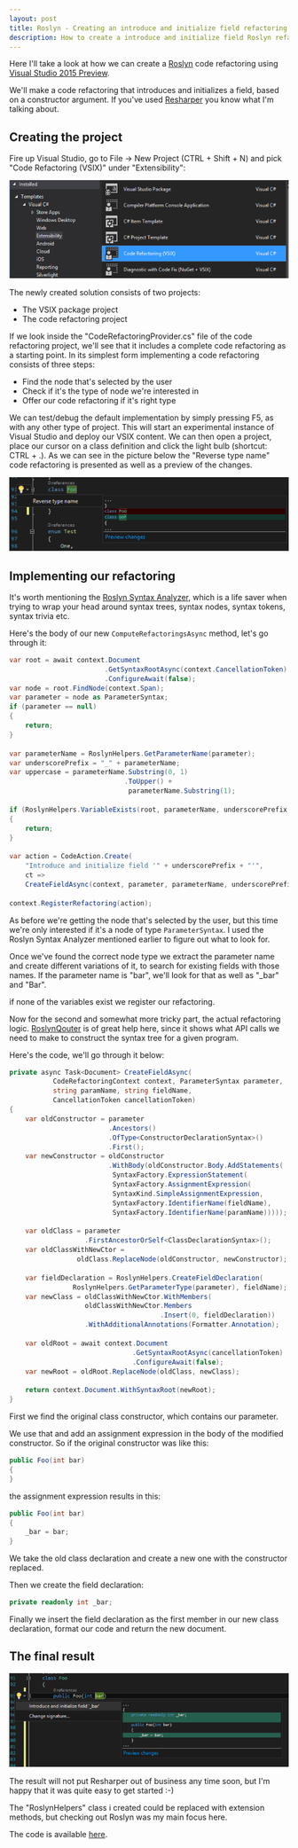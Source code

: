 ```yaml
---
layout: post
title: Roslyn - Creating an introduce and initialize field refactoring
description: How to create a introduce and initialize field Roslyn refactoring.
---
```

Here I'll take a look at how we can create a [Roslyn](https://roslyn.codeplex.com/) code refactoring using [Visual Studio 2015 Preview](http://www.visualstudio.com/en-us/news/vs2015-preview-vs.aspx).

We'll make a code refactoring that introduces and initializes a field, based on a constructor argument. If you've used [Resharper](https://www.jetbrains.com/resharper/) you know what I'm talking about.

## Creating the project ##

Fire up Visual Studio, go to File -> New Project (CTRL + Shift + N) and pick "Code Refactoring (VSIX)" under "Extensibility":

![File, new project](/assets/roslyn-refactoring-new-proj.png)

The newly created solution consists of two projects: 

- The VSIX package project
- The code refactoring project
 
If we look inside the "CodeRefactoringProvider.cs" file of the code refactoring project, we'll see that it includes a complete code refactoring as a starting point. In its simplest form implementing a code refactoring consists of three steps:

- Find the node that's selected by the user
- Check if it's the type of node we're interested in
- Offer our code refactoring if it's right type

We can test/debug the default implementation by simply pressing F5, as with any other type of project. This will start an experimental instance of Visual Studio and deploy our VSIX content. We can then open a project, place our cursor on a class definition and click the light bulb (shortcut: CTRL + .). As we can see in the picture below the "Reverse type name" code refactoring is presented as well as a preview of the changes.

![Code refactoring popup](/assets/roslyn-refactoring-default-popup.png)

## Implementing our refactoring ##

It's worth mentioning the [Roslyn Syntax Analyzer](https://roslyn.codeplex.com/wikipage?title=Syntax%20Visualizer&referringTitle=Home), which is a life saver when trying to wrap your head around syntax trees, syntax nodes, syntax tokens, syntax trivia etc.

Here's the body of our new `ComputeRefactoringsAsync` method, let's go through it:

```csharp
var root = await context.Document
                        .GetSyntaxRootAsync(context.CancellationToken)
                        .ConfigureAwait(false);
var node = root.FindNode(context.Span);
var parameter = node as ParameterSyntax;
if (parameter == null)
{
    return;
}

var parameterName = RoslynHelpers.GetParameterName(parameter);
var underscorePrefix = "_" + parameterName;
var uppercase = parameterName.Substring(0, 1)
                             .ToUpper() + 
							  parameterName.Substring(1);

if (RoslynHelpers.VariableExists(root, parameterName, underscorePrefix, uppercase))
{
    return;
}

var action = CodeAction.Create(
    "Introduce and initialize field '" + underscorePrefix + "'",
    ct => 
    CreateFieldAsync(context, parameter, parameterName, underscorePrefix, ct));

context.RegisterRefactoring(action);

```

As before we're getting the node that's selected by the user, but this time we're only interested if it's a node of type `ParameterSyntax`. I used the Roslyn Syntax Analyzer mentioned earlier to figure out what to look for.

Once we've found the correct node type we extract the parameter name and create different variations of it, to search for existing fields with those names. If the parameter name is "bar", we'll look for that as well as "_bar" and "Bar". 

if none of the variables exist we register our refactoring.

Now for the second and somewhat more tricky part, the actual refactoring logic. [RoslynQouter](https://github.com/KirillOsenkov/RoslynQuoter) is of great help here, since it shows what API calls we need to make to construct the syntax tree for a given program.

Here's the code, we'll go through it below:

```csharp
private async Task<Document> CreateFieldAsync(
           CodeRefactoringContext context, ParameterSyntax parameter,
           string paramName, string fieldName, 
           CancellationToken cancellationToken)
{
    var oldConstructor = parameter
                         .Ancestors()
                         .OfType<ConstructorDeclarationSyntax>()
                         .First();
    var newConstructor = oldConstructor
                         .WithBody(oldConstructor.Body.AddStatements(
                          SyntaxFactory.ExpressionStatement(
                          SyntaxFactory.AssignmentExpression(
                          SyntaxKind.SimpleAssignmentExpression,
                          SyntaxFactory.IdentifierName(fieldName),
                          SyntaxFactory.IdentifierName(paramName)))));

    var oldClass = parameter
                   .FirstAncestorOrSelf<ClassDeclarationSyntax>();
    var oldClassWithNewCtor = 
                 oldClass.ReplaceNode(oldConstructor, newConstructor);

    var fieldDeclaration = RoslynHelpers.CreateFieldDeclaration(
                RoslynHelpers.GetParameterType(parameter), fieldName);
    var newClass = oldClassWithNewCtor.WithMembers(
                   oldClassWithNewCtor.Members
                                      .Insert(0, fieldDeclaration))
                   .WithAdditionalAnnotations(Formatter.Annotation);

    var oldRoot = await context.Document
                               .GetSyntaxRootAsync(cancellationToken)
                               .ConfigureAwait(false);
    var newRoot = oldRoot.ReplaceNode(oldClass, newClass);

    return context.Document.WithSyntaxRoot(newRoot);
}
```

First we find the original class constructor, which contains our parameter.

We use that and add an assignment expression in the body of the modified constructor. So if the original constructor was like this:

```csharp
public Foo(int bar)
{
}
```

the assignment expression results in this:

```csharp
public Foo(int bar)
{
	_bar = bar;
}
```

We take the old class declaration and create a new one with the constructor replaced.

Then we create the field declaration:

```csharp
private readonly int _bar;
```

Finally we insert the field declaration as the first member in our new class declaration, format our code and return the new document.

## The final result ##

![Code refactoring popup](/assets/roslyn-refactoring-new-popup.png)

The result will not put Resharper out of business any time soon, but I'm happy that it was quite easy to get started :-)

The "RoslynHelpers" class i created could be replaced with extension methods, but checking out Roslyn was my main focus here.

The code is available [here](https://github.com/trydis/roslyn-introduce-and-init-field).